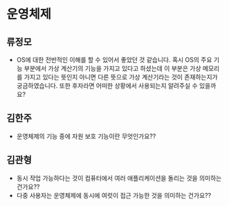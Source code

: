 # 운영체제



## 류정모
- OS에 대한 전반적인 이해를 할 수 있어서 좋았던 것 같습니다. 혹시 OS의 주요 기능 부분에서 가상 계산기의 기능을 가지고 있다고 하셨는데 이 부분은 가상 메모리를 가지고 있다는 뜻인지 아니면 다른 뜻으로 가상 계산기라는 것이 존재하는지가 궁금하였습니다. 또한 후자라면 어떠한 상황에서 사용되는지 알려주실 수 있을까요?  

## 김한주
- 운영체제의 기능 중에 자원 보호 기능이란 무엇인가요??

## 김관형

- 동시 작업 가능하다는 것이 컴퓨터에서 여러 애플리케이션을 돌리는 것을 의미하는 건가요??
- 다중 사용자는 운영체제에 동시에 여럿이 접근 가능한 것을 의미하는 건가요?? 